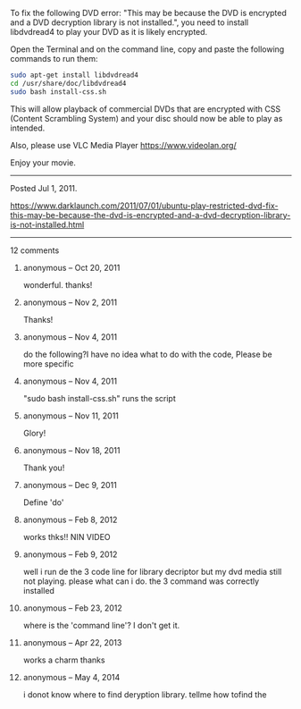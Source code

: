 To fix the following DVD error: "This may be because the DVD is encrypted and a DVD decryption library is not installed.", you need to install libdvdread4 to play your DVD as it is likely encrypted.

Open the Terminal and on the command line, copy and paste the following commands to run them:

```bash
sudo apt-get install libdvdread4
cd /usr/share/doc/libdvdread4
sudo bash install-css.sh
```

This will allow playback of commercial DVDs that are encrypted with CSS (Content Scrambling System) and your disc should now be able to play as intended.

Also, please use VLC Media Player https://www.videolan.org/

Enjoy your movie.

---

Posted Jul 1, 2011.

https://www.darklaunch.com/2011/07/01/ubuntu-play-restricted-dvd-fix-this-may-be-because-the-dvd-is-encrypted-and-a-dvd-decryption-library-is-not-installed.html

---

12 comments

<ol><li><div>

anonymous &ndash; Oct 20, 2011<div>

wonderful. thanks!

</div></div></li><li><div>

anonymous &ndash; Nov 2, 2011<div>

Thanks!

</div></div></li><li><div>

anonymous &ndash; Nov 4, 2011<div>

do the following?I have no idea what to do with the code, Please be more specific

</div></div></li><li><div>

anonymous &ndash; Nov 4, 2011<div>

"sudo bash install-css.sh" runs the script

</div></div></li><li><div>

anonymous &ndash; Nov 11, 2011<div>

Glory!

</div></div></li><li><div>

anonymous &ndash; Nov 18, 2011<div>

Thank you!

</div></div></li><li><div>

anonymous &ndash; Dec 9, 2011<div>

Define 'do'

</div></div></li><li><div>

anonymous &ndash; Feb 8, 2012<div>

works 
thks!!
NIN VIDEO

</div></div></li><li><div>

anonymous &ndash; Feb 9, 2012<div>

well i run de the 3 code line for library decriptor but my dvd media still not playing. please what can i do. the 3 command was correctly installed



</div></div></li><li><div>

anonymous &ndash; Feb 23, 2012<div>

where is the 'command line'? I don't get it.

</div></div></li><li><div>

anonymous &ndash; Apr 22, 2013<div>

works a charm thanks

</div></div></li><li><div>

anonymous &ndash; May 4, 2014<div>

i donot know where to find deryption library. tellme how tofind the

</div></div></li></ol>